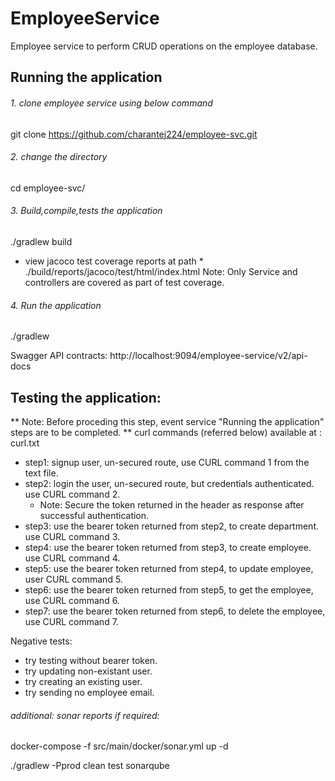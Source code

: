 # EmployeeService
Employee service to perform CRUD operations on the employee database.
## Running the application

###### 1. clone employee service using below command
git clone https://github.com/charantej224/employee-svc.git

###### 2. change the directory
cd employee-svc/

###### 3. Build,compile,tests the application
./gradlew build
* view jacoco test coverage reports at path  *
./build/reports/jacoco/test/html/index.html
Note: Only Service and controllers are covered as part of test coverage.

###### 4. Run the application
./gradlew

Swagger API contracts:
http://localhost:9094/employee-service/v2/api-docs

## Testing the application:
** Note: Before proceding this step, event service "Running the application" steps are to be completed. **
curl commands (referred below) available at : curl.txt

* step1: signup user, un-secured route, use CURL command 1 from the text file.
* step2: login the user, un-secured route, but credentials authenticated. use CURL command 2. 
    - Note: Secure the token returned in the header as response after successful authentication.
* step3: use the bearer token returned from step2, to create department. use CURL command 3.
* step4: use the bearer token returned from step3, to create employee. use CURL command 4.
* step5: use the bearer token returned from step4, to update employee, user CURL command 5.
* step6: use the bearer token returned from step5, to get the employee, use CURL command 6.
* step7: use the bearer token returned from step6, to delete the employee, use CURL command 7.

Negative tests:
* try testing without bearer token.
* try updating non-existant user.
* try creating an existing user.
* try sending no employee email.

###### additional: sonar reports if required:

docker-compose -f src/main/docker/sonar.yml up -d

./gradlew -Pprod clean test sonarqube
